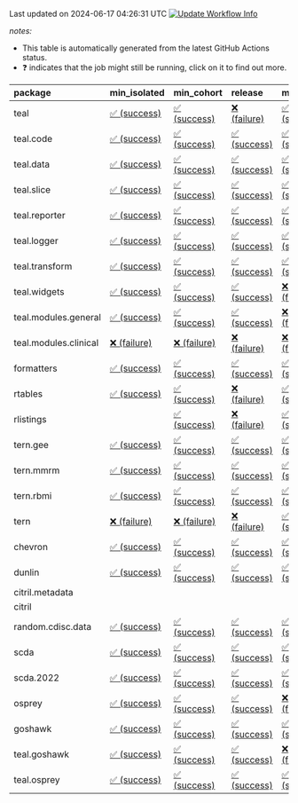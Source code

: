Last updated on 2024-06-17 04:26:31 UTC [![Update Workflow
Info](https://github.com/averissimo/verdepcheck-status/actions/workflows/update.yaml/badge.svg)](https://github.com/averissimo/verdepcheck-status/actions/workflows/update.yaml)

*notes:*

-   This table is automatically generated from the latest GitHub Actions
    status.
-   ❓ indicates that the job might still be running, click on it to
    find out more.

<table>
<colgroup>
<col style="width: 4%" />
<col style="width: 23%" />
<col style="width: 23%" />
<col style="width: 23%" />
<col style="width: 23%" />
</colgroup>
<thead>
<tr class="header">
<th style="text-align: left;">package</th>
<th style="text-align: left;">min_isolated</th>
<th style="text-align: left;">min_cohort</th>
<th style="text-align: left;">release</th>
<th style="text-align: left;">max</th>
</tr>
</thead>
<tbody>
<tr class="odd">
<td style="text-align: left;">teal</td>
<td
style="text-align: left;"><a href="https://github.com/insightsengineering/teal/actions/runs/9533107449/job/26275958552">✅
(success)</a></td>
<td
style="text-align: left;"><a href="https://github.com/insightsengineering/teal/actions/runs/9533107449/job/26275958450">✅
(success)</a></td>
<td
style="text-align: left;"><a href="https://github.com/insightsengineering/teal/actions/runs/9533107449/job/26275958653">❌
(failure)</a></td>
<td
style="text-align: left;"><a href="https://github.com/insightsengineering/teal/actions/runs/9533107449/job/26275958350">✅
(success)</a></td>
</tr>
<tr class="even">
<td style="text-align: left;">teal.code</td>
<td
style="text-align: left;"><a href="https://github.com/insightsengineering/teal.code/actions/runs/9533107448/job/26275958383">✅
(success)</a></td>
<td
style="text-align: left;"><a href="https://github.com/insightsengineering/teal.code/actions/runs/9533107448/job/26275958287">✅
(success)</a></td>
<td
style="text-align: left;"><a href="https://github.com/insightsengineering/teal.code/actions/runs/9533107448/job/26275958186">✅
(success)</a></td>
<td
style="text-align: left;"><a href="https://github.com/insightsengineering/teal.code/actions/runs/9533107448/job/26275958481">✅
(success)</a></td>
</tr>
<tr class="odd">
<td style="text-align: left;">teal.data</td>
<td
style="text-align: left;"><a href="https://github.com/insightsengineering/teal.data/actions/runs/9533110090/job/26275964036">✅
(success)</a></td>
<td
style="text-align: left;"><a href="https://github.com/insightsengineering/teal.data/actions/runs/9533110090/job/26275963807">✅
(success)</a></td>
<td
style="text-align: left;"><a href="https://github.com/insightsengineering/teal.data/actions/runs/9533110090/job/26275963915">✅
(success)</a></td>
<td
style="text-align: left;"><a href="https://github.com/insightsengineering/teal.data/actions/runs/9533110090/job/26275963695">✅
(success)</a></td>
</tr>
<tr class="even">
<td style="text-align: left;">teal.slice</td>
<td
style="text-align: left;"><a href="https://github.com/insightsengineering/teal.slice/actions/runs/9533114960/job/26275974185">✅
(success)</a></td>
<td
style="text-align: left;"><a href="https://github.com/insightsengineering/teal.slice/actions/runs/9533114960/job/26275974007">✅
(success)</a></td>
<td
style="text-align: left;"><a href="https://github.com/insightsengineering/teal.slice/actions/runs/9533114960/job/26275974228">✅
(success)</a></td>
<td
style="text-align: left;"><a href="https://github.com/insightsengineering/teal.slice/actions/runs/9533114960/job/26275974122">✅
(success)</a></td>
</tr>
<tr class="odd">
<td style="text-align: left;">teal.reporter</td>
<td
style="text-align: left;"><a href="https://github.com/insightsengineering/teal.reporter/actions/runs/9533112057/job/26275968334">✅
(success)</a></td>
<td
style="text-align: left;"><a href="https://github.com/insightsengineering/teal.reporter/actions/runs/9533112057/job/26275968233">✅
(success)</a></td>
<td
style="text-align: left;"><a href="https://github.com/insightsengineering/teal.reporter/actions/runs/9533112057/job/26275968429">✅
(success)</a></td>
<td
style="text-align: left;"><a href="https://github.com/insightsengineering/teal.reporter/actions/runs/9533112057/job/26275968134">✅
(success)</a></td>
</tr>
<tr class="even">
<td style="text-align: left;">teal.logger</td>
<td
style="text-align: left;"><a href="https://github.com/insightsengineering/teal.logger/actions/runs/9533108184/job/26275959696">✅
(success)</a></td>
<td
style="text-align: left;"><a href="https://github.com/insightsengineering/teal.logger/actions/runs/9533108184/job/26275959510">✅
(success)</a></td>
<td
style="text-align: left;"><a href="https://github.com/insightsengineering/teal.logger/actions/runs/9533108184/job/26275959781">✅
(success)</a></td>
<td
style="text-align: left;"><a href="https://github.com/insightsengineering/teal.logger/actions/runs/9533108184/job/26275959614">✅
(success)</a></td>
</tr>
<tr class="odd">
<td style="text-align: left;">teal.transform</td>
<td
style="text-align: left;"><a href="https://github.com/insightsengineering/teal.transform/actions/runs/9533112696/job/26275969262">✅
(success)</a></td>
<td
style="text-align: left;"><a href="https://github.com/insightsengineering/teal.transform/actions/runs/9533112696/job/26275969193">✅
(success)</a></td>
<td
style="text-align: left;"><a href="https://github.com/insightsengineering/teal.transform/actions/runs/9533112696/job/26275969341">✅
(success)</a></td>
<td
style="text-align: left;"><a href="https://github.com/insightsengineering/teal.transform/actions/runs/9533112696/job/26275969121">✅
(success)</a></td>
</tr>
<tr class="even">
<td style="text-align: left;">teal.widgets</td>
<td
style="text-align: left;"><a href="https://github.com/insightsengineering/teal.widgets/actions/runs/9533124570/job/26275993727">✅
(success)</a></td>
<td
style="text-align: left;"><a href="https://github.com/insightsengineering/teal.widgets/actions/runs/9533124570/job/26275993682">✅
(success)</a></td>
<td
style="text-align: left;"><a href="https://github.com/insightsengineering/teal.widgets/actions/runs/9533124570/job/26275993852">✅
(success)</a></td>
<td
style="text-align: left;"><a href="https://github.com/insightsengineering/teal.widgets/actions/runs/9533124570/job/26275993800">❌
(failure)</a></td>
</tr>
<tr class="odd">
<td style="text-align: left;">teal.modules.general</td>
<td
style="text-align: left;"><a href="https://github.com/insightsengineering/teal.modules.general/actions/runs/9533107828/job/26275959188">✅
(success)</a></td>
<td
style="text-align: left;"><a href="https://github.com/insightsengineering/teal.modules.general/actions/runs/9533107828/job/26275959038">✅
(success)</a></td>
<td
style="text-align: left;"><a href="https://github.com/insightsengineering/teal.modules.general/actions/runs/9533107828/job/26275959105">✅
(success)</a></td>
<td
style="text-align: left;"><a href="https://github.com/insightsengineering/teal.modules.general/actions/runs/9533107828/job/26275958958">❌
(failure)</a></td>
</tr>
<tr class="even">
<td style="text-align: left;">teal.modules.clinical</td>
<td
style="text-align: left;"><a href="https://github.com/insightsengineering/teal.modules.clinical/actions/runs/9533119732/job/26275983746">❌
(failure)</a></td>
<td
style="text-align: left;"><a href="https://github.com/insightsengineering/teal.modules.clinical/actions/runs/9533119732/job/26275983649">❌
(failure)</a></td>
<td
style="text-align: left;"><a href="https://github.com/insightsengineering/teal.modules.clinical/actions/runs/9533119732/job/26275983862">❌
(failure)</a></td>
<td
style="text-align: left;"><a href="https://github.com/insightsengineering/teal.modules.clinical/actions/runs/9533119732/job/26275983562">❌
(failure)</a></td>
</tr>
<tr class="odd">
<td style="text-align: left;">formatters</td>
<td
style="text-align: left;"><a href="https://github.com/insightsengineering/formatters/actions/runs/9533116560/job/26275976852">✅
(success)</a></td>
<td
style="text-align: left;"><a href="https://github.com/insightsengineering/formatters/actions/runs/9533116560/job/26275976961">✅
(success)</a></td>
<td
style="text-align: left;"><a href="https://github.com/insightsengineering/formatters/actions/runs/9533116560/job/26275976929">✅
(success)</a></td>
<td
style="text-align: left;"><a href="https://github.com/insightsengineering/formatters/actions/runs/9533116560/job/26275976896">✅
(success)</a></td>
</tr>
<tr class="even">
<td style="text-align: left;">rtables</td>
<td
style="text-align: left;"><a href="https://github.com/insightsengineering/rtables/actions/runs/9533107415/job/26275958407">✅
(success)</a></td>
<td
style="text-align: left;"><a href="https://github.com/insightsengineering/rtables/actions/runs/9533107415/job/26275958318">✅
(success)</a></td>
<td
style="text-align: left;"><a href="https://github.com/insightsengineering/rtables/actions/runs/9533107415/job/26275958499">❌
(failure)</a></td>
<td
style="text-align: left;"><a href="https://github.com/insightsengineering/rtables/actions/runs/9533107415/job/26275958213">✅
(success)</a></td>
</tr>
<tr class="odd">
<td style="text-align: left;">rlistings</td>
<td style="text-align: left;"></td>
<td
style="text-align: left;"><a href="https://github.com/insightsengineering/rlistings/actions/runs/9533111055/job/26275965450">✅
(success)</a></td>
<td
style="text-align: left;"><a href="https://github.com/insightsengineering/rlistings/actions/runs/9533111055/job/26275965370">❌
(failure)</a></td>
<td
style="text-align: left;"><a href="https://github.com/insightsengineering/rlistings/actions/runs/9533111055/job/26275965339">✅
(success)</a></td>
</tr>
<tr class="even">
<td style="text-align: left;">tern.gee</td>
<td
style="text-align: left;"><a href="https://github.com/insightsengineering/tern.gee/actions/runs/9533117765/job/26275979171">✅
(success)</a></td>
<td
style="text-align: left;"><a href="https://github.com/insightsengineering/tern.gee/actions/runs/9533117765/job/26275979372">✅
(success)</a></td>
<td
style="text-align: left;"><a href="https://github.com/insightsengineering/tern.gee/actions/runs/9533117765/job/26275979435">✅
(success)</a></td>
<td
style="text-align: left;"><a href="https://github.com/insightsengineering/tern.gee/actions/runs/9533117765/job/26275979268">✅
(success)</a></td>
</tr>
<tr class="odd">
<td style="text-align: left;">tern.mmrm</td>
<td
style="text-align: left;"><a href="https://github.com/insightsengineering/tern.mmrm/actions/runs/9533123098/job/26275990346">✅
(success)</a></td>
<td
style="text-align: left;"><a href="https://github.com/insightsengineering/tern.mmrm/actions/runs/9533123098/job/26275990627">✅
(success)</a></td>
<td
style="text-align: left;"><a href="https://github.com/insightsengineering/tern.mmrm/actions/runs/9533123098/job/26275990526">✅
(success)</a></td>
<td
style="text-align: left;"><a href="https://github.com/insightsengineering/tern.mmrm/actions/runs/9533123098/job/26275990435">✅
(success)</a></td>
</tr>
<tr class="even">
<td style="text-align: left;">tern.rbmi</td>
<td
style="text-align: left;"><a href="https://github.com/insightsengineering/tern.rbmi/actions/runs/9533116563/job/26275976965">✅
(success)</a></td>
<td
style="text-align: left;"><a href="https://github.com/insightsengineering/tern.rbmi/actions/runs/9533116563/job/26275976888">✅
(success)</a></td>
<td
style="text-align: left;"><a href="https://github.com/insightsengineering/tern.rbmi/actions/runs/9533116563/job/26275976931">✅
(success)</a></td>
<td
style="text-align: left;"><a href="https://github.com/insightsengineering/tern.rbmi/actions/runs/9533116563/job/26275976840">✅
(success)</a></td>
</tr>
<tr class="odd">
<td style="text-align: left;">tern</td>
<td
style="text-align: left;"><a href="https://github.com/insightsengineering/tern/actions/runs/9533112061/job/26275968435">❌
(failure)</a></td>
<td
style="text-align: left;"><a href="https://github.com/insightsengineering/tern/actions/runs/9533112061/job/26275968659">❌
(failure)</a></td>
<td
style="text-align: left;"><a href="https://github.com/insightsengineering/tern/actions/runs/9533112061/job/26275968538">❌
(failure)</a></td>
<td
style="text-align: left;"><a href="https://github.com/insightsengineering/tern/actions/runs/9533112061/job/26275968304">✅
(success)</a></td>
</tr>
<tr class="even">
<td style="text-align: left;">chevron</td>
<td
style="text-align: left;"><a href="https://github.com/insightsengineering/chevron/actions/runs/9533124774/job/26275994032">✅
(success)</a></td>
<td
style="text-align: left;"><a href="https://github.com/insightsengineering/chevron/actions/runs/9533124774/job/26275993957">✅
(success)</a></td>
<td
style="text-align: left;"><a href="https://github.com/insightsengineering/chevron/actions/runs/9533124774/job/26275994100">✅
(success)</a></td>
<td
style="text-align: left;"><a href="https://github.com/insightsengineering/chevron/actions/runs/9533124774/job/26275994185">✅
(success)</a></td>
</tr>
<tr class="odd">
<td style="text-align: left;">dunlin</td>
<td
style="text-align: left;"><a href="https://github.com/insightsengineering/dunlin/actions/runs/9533110373/job/26275964255">✅
(success)</a></td>
<td
style="text-align: left;"><a href="https://github.com/insightsengineering/dunlin/actions/runs/9533110373/job/26275964765">✅
(success)</a></td>
<td
style="text-align: left;"><a href="https://github.com/insightsengineering/dunlin/actions/runs/9533110373/job/26275964361">✅
(success)</a></td>
<td
style="text-align: left;"><a href="https://github.com/insightsengineering/dunlin/actions/runs/9533110373/job/26275964474">✅
(success)</a></td>
</tr>
<tr class="even">
<td style="text-align: left;">citril.metadata</td>
<td style="text-align: left;"></td>
<td style="text-align: left;"></td>
<td style="text-align: left;"></td>
<td style="text-align: left;"></td>
</tr>
<tr class="odd">
<td style="text-align: left;">citril</td>
<td style="text-align: left;"></td>
<td style="text-align: left;"></td>
<td style="text-align: left;"></td>
<td style="text-align: left;"></td>
</tr>
<tr class="even">
<td style="text-align: left;">random.cdisc.data</td>
<td
style="text-align: left;"><a href="https://github.com/insightsengineering/random.cdisc.data/actions/runs/9533115642/job/26275975176">✅
(success)</a></td>
<td
style="text-align: left;"><a href="https://github.com/insightsengineering/random.cdisc.data/actions/runs/9533115642/job/26275975439">✅
(success)</a></td>
<td
style="text-align: left;"><a href="https://github.com/insightsengineering/random.cdisc.data/actions/runs/9533115642/job/26275975354">✅
(success)</a></td>
<td
style="text-align: left;"><a href="https://github.com/insightsengineering/random.cdisc.data/actions/runs/9533115642/job/26275975267">✅
(success)</a></td>
</tr>
<tr class="odd">
<td style="text-align: left;">scda</td>
<td
style="text-align: left;"><a href="https://github.com/insightsengineering/scda/actions/runs/9533111459/job/26275966746">✅
(success)</a></td>
<td
style="text-align: left;"><a href="https://github.com/insightsengineering/scda/actions/runs/9533111459/job/26275966658">✅
(success)</a></td>
<td
style="text-align: left;"><a href="https://github.com/insightsengineering/scda/actions/runs/9533111459/job/26275966783">✅
(success)</a></td>
<td
style="text-align: left;"><a href="https://github.com/insightsengineering/scda/actions/runs/9533111459/job/26275966703">✅
(success)</a></td>
</tr>
<tr class="even">
<td style="text-align: left;">scda.2022</td>
<td
style="text-align: left;"><a href="https://github.com/insightsengineering/scda.2022/actions/runs/9533115606/job/26275975245">✅
(success)</a></td>
<td
style="text-align: left;"><a href="https://github.com/insightsengineering/scda.2022/actions/runs/9533115606/job/26275975465">✅
(success)</a></td>
<td
style="text-align: left;"><a href="https://github.com/insightsengineering/scda.2022/actions/runs/9533115606/job/26275975349">✅
(success)</a></td>
<td
style="text-align: left;"><a href="https://github.com/insightsengineering/scda.2022/actions/runs/9533115606/job/26275975130">✅
(success)</a></td>
</tr>
<tr class="odd">
<td style="text-align: left;">osprey</td>
<td
style="text-align: left;"><a href="https://github.com/insightsengineering/osprey/actions/runs/9533122761/job/26275989946">✅
(success)</a></td>
<td
style="text-align: left;"><a href="https://github.com/insightsengineering/osprey/actions/runs/9533122761/job/26275989763">✅
(success)</a></td>
<td
style="text-align: left;"><a href="https://github.com/insightsengineering/osprey/actions/runs/9533122761/job/26275990018">✅
(success)</a></td>
<td
style="text-align: left;"><a href="https://github.com/insightsengineering/osprey/actions/runs/9533122761/job/26275989870">❌
(failure)</a></td>
</tr>
<tr class="even">
<td style="text-align: left;">goshawk</td>
<td
style="text-align: left;"><a href="https://github.com/insightsengineering/goshawk/actions/runs/9533116594/job/26275976971">✅
(success)</a></td>
<td
style="text-align: left;"><a href="https://github.com/insightsengineering/goshawk/actions/runs/9533116594/job/26275976914">✅
(success)</a></td>
<td
style="text-align: left;"><a href="https://github.com/insightsengineering/goshawk/actions/runs/9533116594/job/26275977006">✅
(success)</a></td>
<td
style="text-align: left;"><a href="https://github.com/insightsengineering/goshawk/actions/runs/9533116594/job/26275976949">✅
(success)</a></td>
</tr>
<tr class="odd">
<td style="text-align: left;">teal.goshawk</td>
<td
style="text-align: left;"><a href="https://github.com/insightsengineering/teal.goshawk/actions/runs/9533114919/job/26275974177">✅
(success)</a></td>
<td
style="text-align: left;"><a href="https://github.com/insightsengineering/teal.goshawk/actions/runs/9533114919/job/26275973991">✅
(success)</a></td>
<td
style="text-align: left;"><a href="https://github.com/insightsengineering/teal.goshawk/actions/runs/9533114919/job/26275974219">✅
(success)</a></td>
<td
style="text-align: left;"><a href="https://github.com/insightsengineering/teal.goshawk/actions/runs/9533114919/job/26275974106">❌
(failure)</a></td>
</tr>
<tr class="even">
<td style="text-align: left;">teal.osprey</td>
<td
style="text-align: left;"><a href="https://github.com/insightsengineering/teal.osprey/actions/runs/9533120595/job/26275985003">✅
(success)</a></td>
<td
style="text-align: left;"><a href="https://github.com/insightsengineering/teal.osprey/actions/runs/9533120595/job/26275985097">✅
(success)</a></td>
<td
style="text-align: left;"><a href="https://github.com/insightsengineering/teal.osprey/actions/runs/9533120595/job/26275985051">✅
(success)</a></td>
<td
style="text-align: left;"><a href="https://github.com/insightsengineering/teal.osprey/actions/runs/9533120595/job/26275984923">✅
(success)</a></td>
</tr>
</tbody>
</table>
